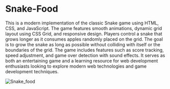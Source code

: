 # Snake-Food

This is a modern implementation of the classic Snake game using HTML, CSS, and JavaScript. The game features smooth animations, dynamic grid layout using CSS Grid, and responsive design. Players control a snake that grows longer as it consumes apples randomly placed on the grid. The goal is to grow the snake as long as possible without colliding with itself or the boundaries of the grid. The game includes features such as score tracking, speed adjustment, and game over detection with sound effects. It serves as both an entertaining game and a learning resource for web development enthusiasts looking to explore modern web technologies and game development techniques.


![Snake_food](https://github.com/harikantbajaj/Snake-Food/assets/114638679/f7695cb2-261a-4efa-8e7f-47500d2fe3b6)




